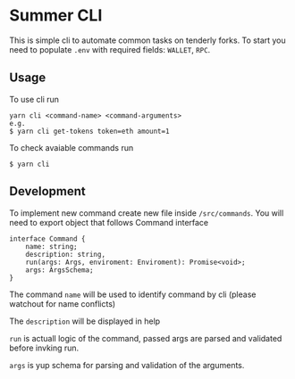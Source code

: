 # Summer CLI

This is simple cli to automate common tasks on tenderly forks. To start you need to populate `.env` with required fields: `WALLET`, `RPC`.

## Usage

To use cli run 

```
yarn cli <command-name> <command-arguments>
e.g.
$ yarn cli get-tokens token=eth amount=1
```

To check avaiable commands run 
```
$ yarn cli
```

## Development

To implement new command create new file inside `/src/commands`. You will need to export object that follows Command interface 
```
interface Command {
    name: string;
    description: string,
    run(args: Args, enviroment: Enviroment): Promise<void>;
    args: ArgsSchema;
}
```
The command `name` will be used to identify command by cli (please watchout for name conflicts)

The `description` will be displayed in help 

`run` is actuall logic of the command, passed args are parsed and validated before invking run.

`args` is yup schema for parsing and validation of the arguments. 